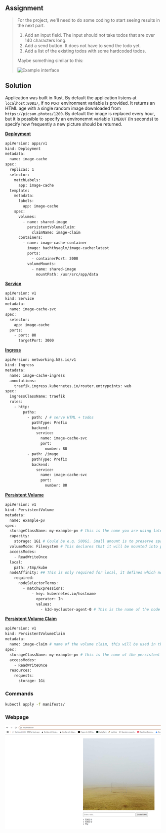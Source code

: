 ## Assignment

> 
> For the project, we'll need to do some coding to start seeing results in the next part.
> 
> 1. Add an input field. The input should not take todos that are over 140 characters long.
> 2. Add a send button. It does not have to send the todo yet.
> 3. Add a list of the existing todos with some hardcoded todos.
> 
> Maybe something similar to this:
> 
> ![Example interface](https://devopswithkubernetes.com/static/ff807ebf379aa4fd08d98d96b03d969c/8ae5a/project-ex-113.webp)

## Solution

Application was built in Rust. By default the application listens at `localhost:8081/`, if no `PORT` environment variable is provided. It returns an HTML age with a single random image downloaded from `https://picsum.photos/1200`. By default the image is replaced every hour, but it is possible to specify an environemnt variable `TIMEOUT` (in seconds) to specify how frequently a new picture should be returned. 

[**Deployment**](https://github.com/VikSil/DevOps_with_Kubernetes/tree/trunk/Part1/Exercise_1.12/manifests/deployment.yaml)

```bash
apiVersion: apps/v1
kind: Deployment
metadata:
  name: image-cache
spec:
  replicas: 1
  selector:
    matchLabels:
      app: image-cache
  template:
    metadata:
      labels:
        app: image-cache
    spec:
      volumes:
        - name: shared-image
          persistentVolumeClaim:
            claimName: image-claim
      containers:
        - name: image-cache-container
          image: bachthyaglx/image-cache:latest
          ports:
            - containerPort: 3000
          volumeMounts:
            - name: shared-image
              mountPath: /usr/src/app/data
```

[**Service**](https://github.com/VikSil/DevOps_with_Kubernetes/tree/trunk/Part1/Exercise_1.08/manifests/service.yaml)

```bash
apiVersion: v1
kind: Service
metadata:
  name: image-cache-svc
spec:
  selector:
    app: image-cache
  ports:
    - port: 80
      targetPort: 3000
```

[**Ingress**](https://github.com/VikSil/DevOps_with_Kubernetes/tree/trunk/Part1/Exercise_1.08/manifests/ingress.yaml)

```bash
apiVersion: networking.k8s.io/v1
kind: Ingress
metadata:
  name: image-cache-ingress
  annotations:
    traefik.ingress.kubernetes.io/router.entrypoints: web
spec:
  ingressClassName: traefik
  rules:
    - http:
        paths:
          - path: / # serve HTML + todos
            pathType: Prefix
            backend:
              service:
                name: image-cache-svc
                port:
                  number: 80
          - path: /image
            pathType: Prefix
            backend:
              service:
                name: image-cache-svc
                port:
                  number: 80
```

[**Persistent Volume**](https://github.com/VikSil/DevOps_with_Kubernetes/tree/trunk/Part1/Exercise_1.12/volumes/persistentvolume.yaml)

```bash
apiVersion: v1
kind: PersistentVolume
metadata:
  name: example-pv
spec:
  storageClassName: my-example-pv # this is the name you are using later to claim this volume
  capacity:
    storage: 1Gi # Could be e.q. 500Gi. Small amount is to preserve space when testing locally
  volumeMode: Filesystem # This declares that it will be mounted into pods as a directory
  accessModes:
    - ReadWriteOnce
  local:
    path: /tmp/kube
  nodeAffinity: ## This is only required for local, it defines which nodes can access it
    required:
      nodeSelectorTerms:
        - matchExpressions:
            - key: kubernetes.io/hostname
              operator: In
              values:
                - k3d-mycluster-agent-0 # This is the name of the node where the volume is located, change it to your node name
```

[**Persistent Volume Claim**](https://github.com/VikSil/DevOps_with_Kubernetes/tree/trunk/Part1/Exercise_1.12/volumes/persistentvolumeclaim.yaml)

```bash
apiVersion: v1
kind: PersistentVolumeClaim
metadata:
  name: image-claim # name of the volume claim, this will be used in the deployment
spec:
  storageClassName: my-example-pv # this is the name of the persistent volume we are claiming
  accessModes:
    - ReadWriteOnce
  resources:
    requests:
      storage: 1Gi
```

### Commands

```bash
kubectl apply -f manifests/
```

### Webpage

![alt text](image.png)
